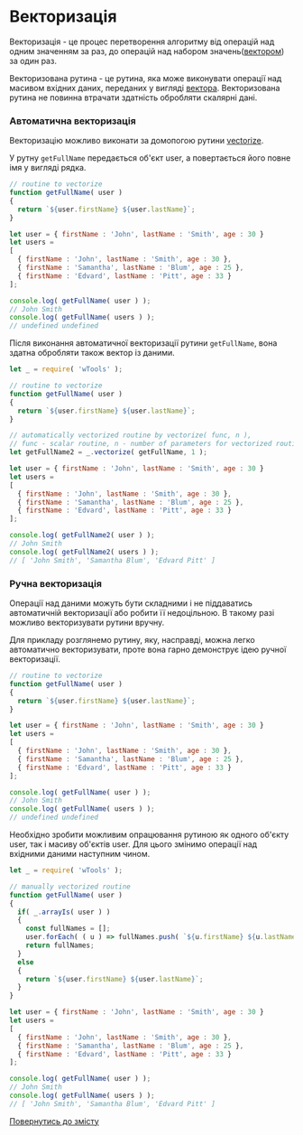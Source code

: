 # Векторизація

Векторизація - це процес перетворення алгоритму від операцій над одним значенням за раз, до операцій над набором
значень([вектором](./Vector.md)) за один раз.

Векторизована рутина - це рутина, яка може виконувати операції над масивом вхідних даних,
переданих у вигляді [вектора](./Vector.md). Векторизована рутина не повинна втрачати здатність обробляти
скалярні дані.

### Автоматична векторизація

Векторизацію можливо виконати за домопогою рутини [vectorize](../tutorial/Vectorize.md).

У рутну `getFullName` передається об'єкт user, а повертається його повне імя у вигляді рядка.
```js
// routine to vectorize
function getFullName( user )
{
  return `${user.firstName} ${user.lastName}`;
}

let user = { firstName : 'John', lastName : 'Smith', age : 30 }
let users =
[
  { firstName : 'John', lastName : 'Smith', age : 30 },
  { firstName : 'Samantha', lastName : 'Blum', age : 25 },
  { firstName : 'Edvard', lastName : 'Pitt', age : 33 }
];

console.log( getFullName( user ) );
// John Smith
console.log( getFullName( users ) );
// undefined undefined
```
Після виконання автоматичної векторизації рутини `getFullName`, вона здатна обробляти також вектор із даними.

```js
let _ = require( 'wTools' );

// routine to vectorize
function getFullName( user )
{
  return `${user.firstName} ${user.lastName}`;
}

// automatically vectorized routine by vectorize( func, n ),
// func - scalar routine, n - number of parameters for vectorized routine
let getFullName2 = _.vectorize( getFullName, 1 );

let user = { firstName : 'John', lastName : 'Smith', age : 30 }
let users =
[
  { firstName : 'John', lastName : 'Smith', age : 30 },
  { firstName : 'Samantha', lastName : 'Blum', age : 25 },
  { firstName : 'Edvard', lastName : 'Pitt', age : 33 }
];

console.log( getFullName2( user ) );
// John Smith
console.log( getFullName2( users ) );
// [ 'John Smith', 'Samantha Blum', 'Edvard Pitt' ]
```  

### Ручна векторизація

Операції над даними можуть бути складними і не піддаватись автоматичній векторизації або робити її недоцільною. В такому разі можливо векторизувати рутини вручну.

Для прикладу розглянемо рутину, яку, насправді, можна легко автоматично векторизувати, проте вона гарно демонструє ідею
ручної векторизації.
```js
// routine to vectorize
function getFullName( user )
{
  return `${user.firstName} ${user.lastName}`;
}

let user = { firstName : 'John', lastName : 'Smith', age : 30 }
let users =
[
  { firstName : 'John', lastName : 'Smith', age : 30 },
  { firstName : 'Samantha', lastName : 'Blum', age : 25 },
  { firstName : 'Edvard', lastName : 'Pitt', age : 33 }
];

console.log( getFullName( user ) );
// John Smith
console.log( getFullName( users ) );
// undefined undefined

```
Необхідно зробити можливим опрацювання рутиною як одного об'єкту user, так і масиву об'єктів user.
Для цього змінимо операції над вхідними даними наступним чином.
```js
let _ = require( 'wTools' );

// manually vectorized routine
function getFullName( user )
{
  if( _.arrayIs( user ) )
  {
    const fullNames = [];
    user.forEach( ( u ) => fullNames.push( `${u.firstName} ${u.lastName}` ) )
    return fullNames;
  }
  else
  {
    return `${user.firstName} ${user.lastName}`;
  }
}

let user = { firstName : 'John', lastName : 'Smith', age : 30 }
let users =
[
  { firstName : 'John', lastName : 'Smith', age : 30 },
  { firstName : 'Samantha', lastName : 'Blum', age : 25 },
  { firstName : 'Edvard', lastName : 'Pitt', age : 33 }
];

console.log( getFullName( user ) );
// John Smith
console.log( getFullName( users ) );
// [ 'John Smith', 'Samantha Blum', 'Edvard Pitt' ]
```

[Повернутись до змісту](../README.md#Концепції)
